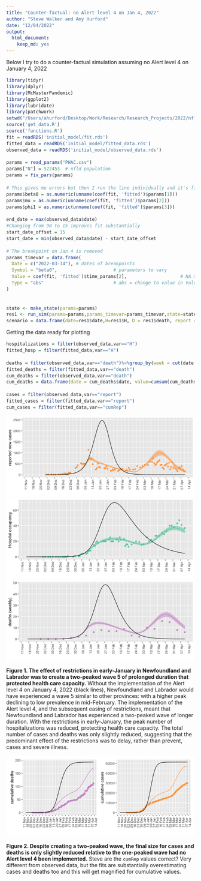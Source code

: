 ```yaml
---
title: "Counter-factual: no Alert level 4 on Jan 4, 2022"
author: "Steve Walker and Amy Hurford"
date: "12/04/2022"
output: 
  html_document: 
    keep_md: yes
---
```


Below I try to do a counter-factual simulation assuming no Alert level 4 on January 4, 2022


```r
library(tidyr)
library(dplyr)
library(McMasterPandemic)
library(ggplot2)
library(lubridate)
library(patchwork)
setwd("/Users/ahurford/Desktop/Work/Research/Research_Projects/2022/nfld-macpan")
source('get_data.R')
source('functions.R')
fit = readRDS('initial_model/fit.rds')
fitted_data = readRDS('initial_model/fitted_data.rds')
observed_data = readRDS('initial_model/observed_data.rds')

params = read_params("PHAC.csv")
params["N"] = 522453  # nfld population
params = fix_pars(params)

# This gives me errors but then I run the line individually and it's fine
params$beta0 = as.numeric(unname(coef(fit, 'fitted')$params[1]))
params$mu = as.numeric(unname(coef(fit, 'fitted')$params[2]))
params$phi1 = as.numeric(unname(coef(fit, 'fitted')$params[3]))

end_date = max(observed_data$date)
#Changing from 90 to 15 improves fit substantially
start_date_offset = 15
start_date = min(observed_data$date) - start_date_offset

# The breakpoint on Jan 4 is removed
params_timevar = data.frame(
  Date = c("2022-03-14"), # dates of breakpoints
  Symbol = "beta0",                     # parameters to vary
  Value = coef(fit, 'fitted')$time_params[2],                    # NA means calibrate to data
  Type = "abs"                          # abs = change to value in Value col
)


state <- make_state(params=params)
res1 <- run_sim(params=params,params_timevar=params_timevar,state=state, start_date=start_date, end_date=end_date)
scenario = data.frame(date=res1$date,H=res1$H, D = res1$death, report = res1$report, cumRep = res1$cumRep)
```
Getting the data ready for plotting

```r
hospitalizations = filter(observed_data,var=="H")
fitted_hosp = filter(fitted_data,var=="H")

deaths = filter(observed_data,var=="death")%>%group_by(week = cut(date, "week")) %>% summarise(value = sum(value))
fitted_deaths = filter(fitted_data,var=="death")
cum_deaths = filter(observed_data,var=="death")
cum_deaths = data.frame(date = cum_deaths$date, value=cumsum(cum_deaths$value))

cases = filter(observed_data,var=="report")
fitted_cases = filter(fitted_data,var=="report")
cum_cases = filter(fitted_data,var=="cumRep")
```



![](no_level_4_files/figure-html/unnamed-chunk-4-1.png)<!-- -->![](no_level_4_files/figure-html/unnamed-chunk-4-2.png)<!-- -->![](no_level_4_files/figure-html/unnamed-chunk-4-3.png)<!-- -->

**Figure 1. The effect of restrictions in early-January in Newfoundland and Labrador was to create a two-peaked wave 5 of prolonged duration that protected health care capacity.** Without the implementation of the Alert level 4 on January 4, 2022 (black lines), Newfoundland and Labrador would have experienced a wave 5 similar to other provinces: with a higher peak declining to low prevalence in mid-February.  The implementation of the Alert level 4, and the subsequent easing of restrictions, meant that Newfoundland and Labrador has experienced a two-peaked wave of longer duration. With the restrictions in early-January, the peak number of hospitalizations was reduced, protecting health care capacity. The total number of cases and deaths was only slightly reduced, suggesting that the predominant effect of the restrictions was to delay, rather than prevent, cases and severe illness.


![](no_level_4_files/figure-html/unnamed-chunk-5-1.png)<!-- -->

**Figure 2. Despite creating a two-peaked wave, the final size for cases and deaths is only slightly reduced relative to the one-peaked wave had no Alert level 4 been implemented.** Steve are the `cumRep` values correct? Very different from observed data, but the fits are substantially overestimating cases and deaths too and this will get magnified for cumulative values.
